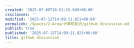 ```yaml
---
created: '2025-07-09T18:51:15.949+08:00'
cssclasses: ''
modified: '2025-07-12T14:09:11.821+08:00'
permalink: /Spaces/2-Area/计算机知识/github discussion.md
publish: true
published: '2025-07-12T14:09:11.821+08:00'
title: github discussion
---
```


